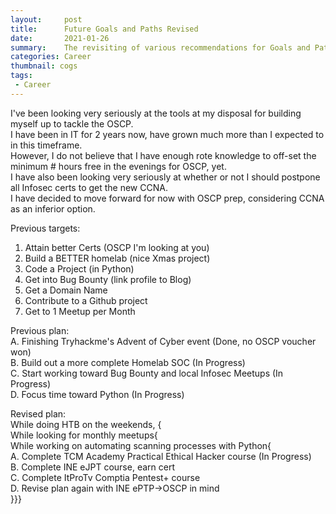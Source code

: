 ```yaml
---
layout:     post
title:      Future Goals and Paths Revised
date:       2021-01-26
summary:    The revisiting of various recommendations for Goals and Paths to take to break into Cybersecurity which I am building upon.  
categories: Career
thumbnail: cogs
tags:
 - Career
---
```


I've been looking very seriously at the tools at my disposal for building myself up to tackle the OSCP.  
I have been in IT for 2 years now, have grown much more than I expected to in this timeframe.  
However, I do not believe that I have enough rote knowledge to off-set the minimum # hours free in the evenings for OSCP, yet.  
I have also been looking very seriously at whether or not I should postpone all Infosec certs to get the new CCNA.  
I have decided to move forward for now with OSCP prep, considering CCNA as an inferior option.  

Previous targets:  
1. Attain better Certs (OSCP I'm looking at you)  
2. Build a BETTER homelab (nice Xmas project)  
3. Code a Project (in Python)
4. Get into Bug Bounty (link profile to Blog)  
5. Get a Domain Name  
6. Contribute to a Github project  
7. Get to 1 Meetup per Month

Previous plan:  
A. Finishing Tryhackme's Advent of Cyber event (Done, no OSCP voucher won)  
B. Build out a more complete Homelab SOC (In Progress)  
C. Start working toward Bug Bounty and local Infosec Meetups (In Progress)  
D. Focus time toward Python (In Progress)  

Revised plan:  
While doing HTB on the weekends,  {  
While looking for monthly meetups{  
While working on automating scanning processes with Python{  
A. Complete TCM Academy Practical Ethical Hacker course (In Progress)  
B. Complete INE eJPT course, earn cert  
C. Complete ItProTv Comptia Pentest+ course  
D. Revise plan again with INE ePTP->OSCP in mind  
}}}  
